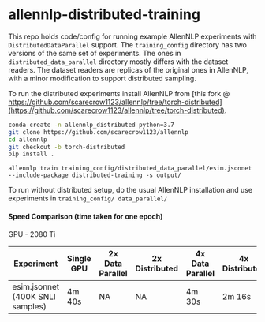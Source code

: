 # allennlp-distributed-training

This repo holds code/config for running example AllenNLP experiments with `DistributedDataParallel` support.
The `training_config` directory has two versions of the same set of experiments. The ones in `distributed_data_parallel` 
directory mostly differs with the dataset readers. The dataset readers are replicas of the original ones in AllenNLP, 
with a minor modification to support distributed sampling.

To run the distributed experiments install AllenNLP from [this fork @ https://github.com/scarecrow1123/allennlp/tree/torch-distributed](https://github.com/scarecrow1123/allennlp/tree/torch-distributed).

```bash
conda create -n allennlp_distributed python=3.7
git clone https://github.com/scarecrow1123/allennlp
cd allennlp
git checkout -b torch-distributed
pip install .
```  

`allennlp train training_config/distributed_data_parallel/esim.jsonnet --include-package distributed-training -s output/`

To run without distributed setup, do the usual AllenNLP installation and use experiments in `training_config/ data_parallel/`

#### Speed Comparison (time taken for one epoch)

GPU - 2080 Ti

| Experiment | Single GPU | 2x Data Parallel | 2x Distributed | 4x Data Parallel | 4x Distributed |
|------------|------------|------------------|----------------|------------------|----------------|
| esim.jsonnet (400K SNLI samples) | 4m 40s | NA | NA | 4m 30s | 2m 16s |  
